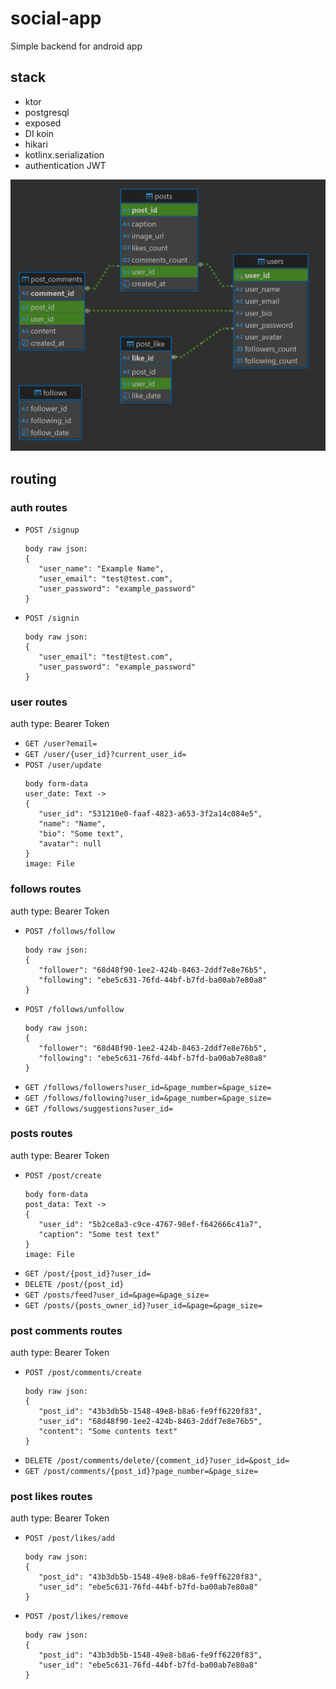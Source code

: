 # social-app
Simple backend for android app

## stack
- ktor
- postgresql
- exposed
- DI koin
- hikari
- kotlinx.serialization
- authentication JWT

![database_scheme.png](gradle/database_scheme.png)

## routing
### auth routes
- `POST /signup`
  ```
  body raw json:
  {
     "user_name": "Example Name",
     "user_email": "test@test.com",
     "user_password": "example_password"
  }
  ```
- `POST /signin`
  ```
  body raw json:
  {
     "user_email": "test@test.com",
     "user_password": "example_password"
  }
  ```

### user routes
auth type: Bearer Token
- `GET /user?email=`
- `GET /user/{user_id}?current_user_id=`
- `POST /user/update`
  ```
  body form-data
  user_date: Text -> 
  {
     "user_id": "531210e0-faaf-4823-a653-3f2a14c084e5",
     "name": "Name",
     "bio": "Some text",
     "avatar": null
  }
  image: File
  ```

### follows routes
auth type: Bearer Token
- `POST /follows/follow`
  ```
  body raw json:
  {
     "follower": "68d48f90-1ee2-424b-8463-2ddf7e8e76b5",
     "following": "ebe5c631-76fd-44bf-b7fd-ba00ab7e80a8"
  }
  ```
- `POST /follows/unfollow`
  ```
  body raw json:
  {
     "follower": "68d48f90-1ee2-424b-8463-2ddf7e8e76b5",
     "following": "ebe5c631-76fd-44bf-b7fd-ba00ab7e80a8"
  }
  ```
- `GET /follows/followers?user_id=&page_number=&page_size=`
- `GET /follows/following?user_id=&page_number=&page_size=`
- `GET /follows/suggestions?user_id=`

### posts routes
auth type: Bearer Token
- `POST /post/create`
  ```
  body form-data
  post_data: Text -> 
  {
     "user_id": "5b2ce8a3-c9ce-4767-98ef-f642666c41a7",
     "caption": "Some test text"
  }
  image: File
  ```
- `GET /post/{post_id}?user_id=`
- `DELETE /post/{post_id}`
- `GET /posts/feed?user_id=&page=&page_size=`
- `GET /posts/{posts_owner_id}?user_id=&page=&page_size=`

### post comments routes
auth type: Bearer Token
- `POST /post/comments/create`
  ```
  body raw json:
  {
     "post_id": "43b3db5b-1548-49e8-b8a6-fe9ff6220f83",
     "user_id": "68d48f90-1ee2-424b-8463-2ddf7e8e76b5",
     "content": "Some contents text"
  }
  ```
- `DELETE /post/comments/delete/{comment_id}?user_id=&post_id=`
- `GET /post/comments/{post_id}?page_number=&page_size=`

### post likes routes
auth type: Bearer Token
- `POST /post/likes/add`
  ```
  body raw json:
  {
     "post_id": "43b3db5b-1548-49e8-b8a6-fe9ff6220f83",
     "user_id": "ebe5c631-76fd-44bf-b7fd-ba00ab7e80a8"
  }
  ```
- `POST /post/likes/remove`
  ```
  body raw json:
  {
     "post_id": "43b3db5b-1548-49e8-b8a6-fe9ff6220f83",
     "user_id": "ebe5c631-76fd-44bf-b7fd-ba00ab7e80a8"
  }
  ```
